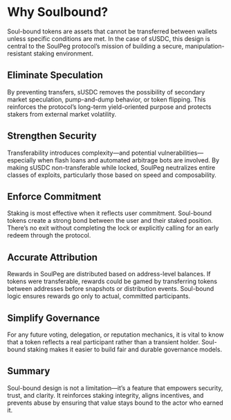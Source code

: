 


# Why Soulbound?

Soul-bound tokens are assets that cannot be transferred between wallets unless specific conditions are met. In the case of sUSDC, this design is central to the SoulPeg protocol’s mission of building a secure, manipulation-resistant staking environment.

## Eliminate Speculation

By preventing transfers, sUSDC removes the possibility of secondary market speculation, pump-and-dump behavior, or token flipping. This reinforces the protocol’s long-term yield-oriented purpose and protects stakers from external market volatility.

## Strengthen Security

Transferability introduces complexity—and potential vulnerabilities—especially when flash loans and automated arbitrage bots are involved. By making sUSDC non-transferable while locked, SoulPeg neutralizes entire classes of exploits, particularly those based on speed and composability.

## Enforce Commitment

Staking is most effective when it reflects user commitment. Soul-bound tokens create a strong bond between the user and their staked position. There’s no exit without completing the lock or explicitly calling for an early redeem through the protocol.

## Accurate Attribution

Rewards in SoulPeg are distributed based on address-level balances. If tokens were transferable, rewards could be gamed by transferring tokens between addresses before snapshots or distribution events. Soul-bound logic ensures rewards go only to actual, committed participants.

## Simplify Governance

For any future voting, delegation, or reputation mechanics, it is vital to know that a token reflects a real participant rather than a transient holder. Soul-bound staking makes it easier to build fair and durable governance models.

## Summary

Soul-bound design is not a limitation—it’s a feature that empowers security, trust, and clarity. It reinforces staking integrity, aligns incentives, and prevents abuse by ensuring that value stays bound to the actor who earned it.